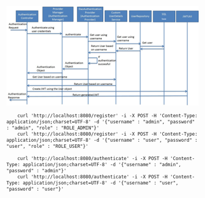 ![Alt text](img/series-5-4-min.jpg)

        curl 'http://localhost:8080/register' -i -X POST -H 'Content-Type: application/json;charset=UTF-8' -d '{"username" : "admin", "password" : "admin", "role" : "ROLE_ADMIN"}'
        curl 'http://localhost:8080/register' -i -X POST -H 'Content-Type: application/json;charset=UTF-8' -d '{"username" : "user", "password" : "user", "role" : "ROLE_USER"}'
        
        curl 'http://localhost:8080/authenticate' -i -X POST -H 'Content-Type: application/json;charset=UTF-8' -d '{"username" : "admin", "password" : "admin"}'
        curl 'http://localhost:8080/authenticate' -i -X POST -H 'Content-Type: application/json;charset=UTF-8' -d '{"username" : "user", "password" : "user"}'